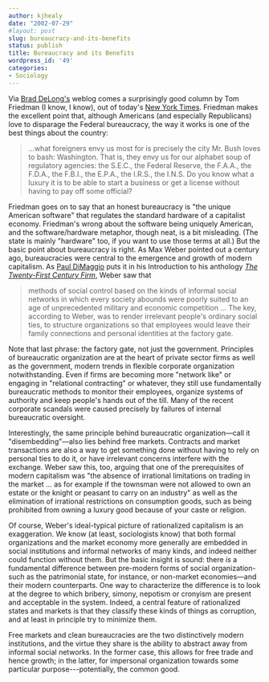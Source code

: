 ```yaml
---
author: kjhealy
date: "2002-07-29"
#layout: post
slug: bureaucracy-and-its-benefits
status: publish
title: Bureaucracy and its Benefits
wordpress_id: '49'
categories:
- Sociology
---
```


Via [Brad DeLong's](http://www.j-bradford-delong.net/movable_type/archives/000443.html) weblog comes a surprisingly good column by Tom Friedman (I know, I know), out of today's [New York Times](http://www.nytimes.com). Friedman makes the excellent point that, although Americans (and especially Republicans) love to disparage the Federal bureaucracy, the way it works is one of the best things about the country:

> ...what foreigners envy us most for is precisely the city Mr. Bush loves to bash: Washington. That is, they envy us for our alphabet soup of regulatory agencies: the S.E.C., the Federal Reserve, the F.A.A., the F.D.A., the F.B.I., the E.P.A., the I.R.S., the I.N.S. Do you know what a luxury it is to be able to start a business or get a license without having to pay off some official?

Friedman goes on to say that an honest bureaucracy is "the unique American software" that regulates the standard hardware of a capitalist economy. Friedman's wrong about the software being uniquely American, and the software/hardware metaphor, though neat, is a bit misleading. (The state is mainly "hardware" too, if you want to use those terms at all.) But the basic point about bureaucracy is right. As Max Weber pointed out a century ago, bureaucracies were central to the emergence and growth of modern capitalism. As [Paul DiMaggio](http://www.princeton.edu/~dimaggio) puts it in his Introduction to his anthology [*The Twenty-First Century Firm*](http://pup.princeton.edu/titles/7205.html), Weber saw that

> methods of social control based on the kinds of informal social networks in which every society abounds were poorly suited to an age of unprecedented military and economic competition … The key, according to Weber, was to render irrelevant people's ordinary social ties, to structure organizations so that employees would leave their family connections and personal identities at the factory gate.

Note that last phrase: the factory gate, not just the government. Principles of bureaucratic organization are at the heart of private sector firms as well as the government, modern trends in flexible corporate organization notwithstanding. Even if firms are becoming more "network like" or engaging in "relational contracting" or whatever, they still use fundamentally bureaucratic methods to monitor their employees, organize systems of authority and keep people's hands out of the till. Many of the recent corporate scandals were caused precisely by failures of internal bureaucratic oversight.

Interestingly, the same principle behind bureaucratic organization—call it "disembedding"—also lies behind free markets. Contracts and market transactions are also a way to get something done without having to rely on personal ties to do it, or have irrelevant concerns interfere with the exchange. Weber saw this, too, arguing that one of the prerequisites of modern capitalism was "the absence of irrational limitations on trading in the market … as for example if the townsman were not allowed to own an estate or the knight or peasant to carry on an industry" as well as the elimination of irrational restrictions on consumption goods, such as being prohibited from owning a luxury good because of your caste or religion.

Of course, Weber's ideal-typical picture of rationalized capitalism is an exaggeration. We know (at least, sociologists know) that both formal organizations and the market economy more generally are embedded in social institutions and informal networks of many kinds, and indeed neither could function without them. But the basic insight is sound: there *is* a fundamental difference between pre-modern forms of social organization-such as the patrimonial state, for instance, or non-market economies—and their modern counterparts. One way to characterize the difference is to look at the degree to which bribery, simony, nepotism or cronyism are present and acceptable in the system. Indeed, a central feature of rationalized states and markets is that they classify these kinds of things as corruption, and at least in principle try to minimize them.

Free markets and clean bureaucracies are the two distinctively modern institutions, and the virtue they share is the ability to abstract away from informal social networks. In the former case, this allows for free trade and hence growth; in the latter, for impersonal organization towards some particular purpose---potentially, the common good.
